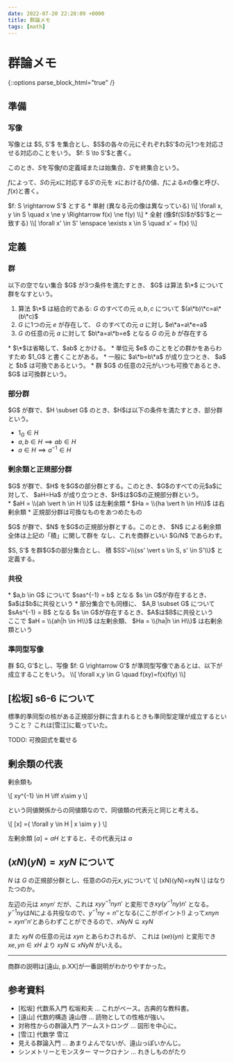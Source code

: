 ```yaml
---
date: 2022-07-20 22:28:09 +0000
title: 群論メモ
tags: [math]
---
```


# 群論メモ

{::options parse_block_html="true" /}

## 準備

### 写像

<div class="twocolumn">

<div class="def">
写像とは $S, S'$ を集合とし、$S$の各々の元にそれぞれ$S'$の元1つを対応させる対応のことをいう。
$f: S \to S'$と書く。

このとき、$S$を写像$f$の定義域または始集合、$S'$を終集合という。

$f$によって、$S$の元$x$に対応する$S'$の元を $x$における$f$の値、$f$による$x$の像と呼び、$f(x)$と書く。
</div>

<div class="note"></div>
</div>

<div class="twocolumn">
<div class="def">
$f: S \rightarrow S'$ とする
* 単射 (異なる元の像は異なっている) \\[ \forall x, y \in S \quad x \ne y \Rightarrow f(x) \ne f(y) \\]
* 全射 (像$f(S)$が$S'$と一致する) \\[ \forall x' \in S' \enspace \exists x \in S \quad x' = f(x) \\]
</div>

<div class="note"></div>
</div>

## 定義

### 群

<div class="twocolumn">

<div class="def">
以下の空でない集合 $G$ が3つ条件を満たすとき、 $G$ は算法 $\*$ について群をなすという。

1. 算法 $\*$ は結合的である: $G$ のすべての元 $a, b, c$ について $(a\*b)\*c=a\*(b\*c)$
1. $G$ に1つの元 $e$ が存在して、 $G$ のすべての元 $a$ に対し $e\*a=a\*e=a$
1. $G$ の任意の元 $a$ に対して $b\*a=a\*b=e$ となる $G$ の元 $b$ が存在する
</div>

<div class="note">
* $\*$は省略して、$ab$ とかける。
* 単位元 $e$ のことをどの群かをあらわすため $1_G$ と書くことがある。
* 一般に $a\*b=b\*a$ が成り立つとき、 $a$ と $b$ は可換であるという。
* 群 $G$ の任意の2元がいつも可換であるとき、 $G$ は可換群という。
</div>
</div>

### 部分群

<div class="twocolumn">

<div class="def">
$G$ が群で、$H \subset G$ のとき、$H$は以下の条件を満たすとき、部分群という。

* $1_G \in H$
* $a,b \in H \implies ab \in H$
* $a \in H \implies a^{-1} \in H$
</div>

<div class="note">
</div>

</div>

### 剰余類と正規部分群

<div class="twocolumn">

<div class="def">
$G$ が群で、$H$ を$G$の部分群とする。このとき、$G$のすべての元$a$に対して、
$aH=Ha$ が成り立つとき、$H$は$G$の正規部分群という。
</div>

<div class="note">
* $aH = \\{ah \vert h \in H \\}$ は左剰余類
* $Ha = \\{ha \vert h \in H\\}$ は右剰余類
* 正規部分群は可換なものをあつめたもの
</div>

</div>

<div class="twocolumn">

<div class="def">
<p>
$G$ が群で、$N$ を$G$の正規部分群とする。このとき、 $N$ による剰余類全体は上記の「積」に関して群を
なし、これを商群といい $G/N$ であらわす。
</p>
</div>

<div class="note">
$S, S'$ を群$G$の部分集合とし、 積 $SS'=\\{ss' \vert s \in S, s' \in S'\\}$ と定義する。
</div>

</div>

### 共役

<div class="twocolumn">

<div class="def">
* $a,b \in G$ について $sas^{-1} = b$ となる $s \in G$が存在するとき、$a$は$b$に共役という
* 部分集合でも同様に、 $A,B \subset G$ について $sAs^{-1} = B$ となる $s \in G$が存在するとき、$A$は$B$に共役という
</div>

<div class="note">
ここで $aH = \\{ah|h \in H\\}$ は左剰余類、 $Ha = \\{ha|h \in H\\}$ は右剰余類という
</div>

</div>

### 準同型写像

<div class="twocolumn">

<div class="def">
群 $G, G'$とし、写像 $f: G \rightarrow G'$ が準同型写像であるとは、以下が成立することをいう。
\\[ \forall x,y \in G \quad f(xy)=f(x)f(y) \\]
</div>

<div class="note">
</div>

</div>

## [松坂] s6-6 について

標準的準同型の核がある正規部分群に含まれるときも準同型定理が成立するということ？
これは[雪江]に載っていた。

TODO: 可換図式を載せる

## 剰余類の代表

剰余類も

\\[ xy^{-1} \in H \iff x\sim y \\]

という同値関係からの同値類なので、同値類の代表元と同じと考える。

\\[ [x] =\{ \forall y
\in H | x \sim y \} \\]

左剰余類 $[a] = aH$ とすると、その代表元は $a$

## $(xN)(yN)=xyN$ について

$N$ は $G$ の正規部分群とし、任意の$G$の元$x,y$について
\\[ (xN)(yN)=xyN \\]
はなりたつのか。

左辺の元は $xnyn'$ だが、これは $xyy^{-1}nyn'$ と変形でき$xy(y^{-1}ny)n'$ となる。
$y^{-1}ny$は$N$による共役なので、$y^{-1}ny=n''$となる(ここがポイント!)
よって$xnyn = xyn''n'$とあらわずことができるので、$xNyN \subseteq xyN$

また $xyN$ の任意の元は $xyn$ とあらわされるが、
これは $(xe)(yn)$ と変形でき $xe, yn \in xH$ より
$xyN \subseteq xNyN$ がいえる。

---

商群の説明は[遠山, p.XX]が一番説明がわかりやすかった。

## 参考資料

* [松坂] 代数系入門 松坂和夫 ... これがベース。古典的な教科書。
* [遠山] 代数的構造 遠山啓 ... 読物としての性格が強い。
* 対称性からの群論入門 アームストロング ... 図形を中心に。
* [雪江] 代数学 雪江
* 見える群論入門 ... あまりよんでないが、遠山っぽいかんじ。
* シンメトリーとモンスター マークロナン ... れきしものがたり